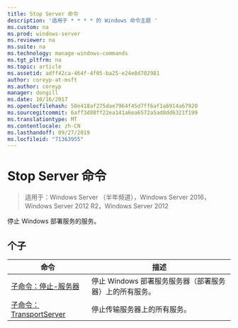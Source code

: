 ```yaml
---
title: Stop Server 命令
description: '适用于 * * * * 的 Windows 命令主题 '
ms.custom: na
ms.prod: windows-server
ms.reviewer: na
ms.suite: na
ms.technology: manage-windows-commands
ms.tgt_pltfrm: na
ms.topic: article
ms.assetid: adff42ca-464f-4f05-ba25-e24e8d702981
author: coreyp-at-msft
ms.author: coreyp
manager: dongill
ms.date: 10/16/2017
ms.openlocfilehash: 58e418af275dae7964f45d7ff6af1a6914a67920
ms.sourcegitcommit: 6aff3d88ff22ea141a6ea6572a5ad8dd6321f199
ms.translationtype: MT
ms.contentlocale: zh-CN
ms.lasthandoff: 09/27/2019
ms.locfileid: "71363955"
---
```

# <a name="the-stop-server-command"></a>Stop Server 命令

>适用于：Windows Server （半年频道），Windows Server 2016，Windows Server 2012 R2，Windows Server 2012

停止 Windows 部署服务的服务。
## <a name="subcommands"></a>个子
|命令|描述|
|-------|--------|
|[子命令：停止-服务器](subcommand-stop-server.md)|停止 Windows 部署服务服务器（部署服务器）上的所有服务。|
|[子命令： TransportServer](subcommand-stop-transportserver.md)|停止传输服务器上的所有服务。|
